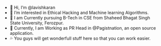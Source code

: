 - 👋 Hi, I’m @lavishkaran
- 👀 I’m interested in Ethical Hacking and Machine learning Algorithms.
- 💢 I am Currently pursuing B-Tech in CSE from Shaheed Bhagat Singh State University, Ferozpur.
- 💫 Currently, I am Working as PR Head in @Pagistnation, an open source application.
- 💦 You guys will get wonderfull stuff here so that you can work easier.

<!---
lavishkaran/lavishkaran is a ✨ special ✨ repository because its `README.md` (this file) appears on your GitHub profile.
You can click the Preview link to take a look at your changes.
--->
